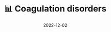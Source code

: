 ---
title: 📊 Coagulation disorders
date: '2022-12-02'
type: book
weight: 22
columns: 100
commentable: true
---